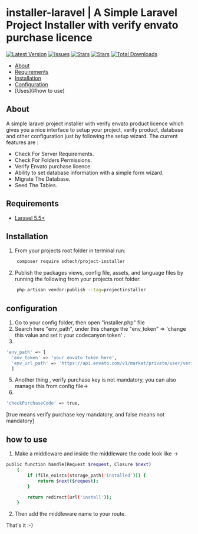 # installer-laravel | A Simple Laravel Project Installer with verify envato purchase licence

[![Latest Version](https://img.shields.io/github/release/syedbacchu/installer-laravel.svg?style=flat-square)](https://github.com/syedbacchu/installer-laravel/releases)
[![Issues](https://img.shields.io/github/issues/syedbacchu/installer-laravel.svg?style=flat-square)](https://github.com/syedbacchu/installer-laravel)
[![Stars](https://img.shields.io/github/stars/syedbacchu/installer-laravel.svg?style=social)](https://github.com/syedbacchu/installer-laravel)
[![Stars](https://img.shields.io/github/forks/syedbacchu/installer-laravel?style=flat-square)](https://github.com/syedbacchu/installer-laravel)
[![Total Downloads](https://img.shields.io/packagist/dt/sdtech/project-installer.svg?style=flat-square)](https://packagist.org/packages/sdtech/project-installer)

- [About](#about)
- [Requirements](#requirements)
- [Installation](#installation)
- [Configuration](#configuration)
- [Uses](#how to use)

## About

A simple laravel project installer with verify envato product licence which gives you a nice interface to setup your project, verify product, database and other configuration just by following the setup wizard.
The current features are :

- Check For Server Requirements.
- Check For Folders Permissions.
- Verify Envato purchase licence.
- Ability to set database information with a simple form wizard.
- Migrate The Database.
- Seed The Tables.

## Requirements

* [Laravel 5.5+](https://laravel.com/docs/installation)

## Installation
1. From your projects root folder in terminal run:

```bash
    composer require sdtech/project-installer
```
2. Publish the packages views, config file, assets, and language files by running the following from your projects root folder:

```bash
    php artisan vendor:publish --tag=projectinstaller
```

## configuration
1. Go to your config folder, then open "installer.php" file
2. Search here "env_path", under this change the "env_token" => 'change this value and set it your codecanyon token' .
3. 
 ``` bash
'env_path' => [
   'env_token' => 'your envato token here',
   'env_url_path' => 'https://api.envato.com/v1/market/private/user/verify-purchase:'
   ]
   ```
5. Another thing , verify purchase key is not mandatory, you can also manage this from config file->
6. 
```bash
'checkPurchaseCode' => true, 
```
 [true means verify purchase key mandatory, and false means not mandatory]

## how to use
1. Make a middleware and inside the middleware the code look like ->
```bash
public function handle(Request $request, Closure $next)
    {
        if (file_exists(storage_path('installed'))) {
            return $next($request);
        }

        return redirect(url('install'));
    }
```
2. Then add the middleware name to your route.

That's it :-)